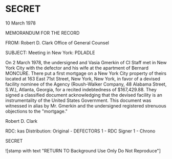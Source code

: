 # SECRET

10 March 1978

MEMORANDUM FOR THE RECORD

FROM: Robert D. Clark
Office of General Counsel

SUBJECT: Meeting in New York: PDLADLE

On 2 March 1978, the undersigned and Vasia Gmerkin of CI Staff met in New York City with the defector and his wife at the apartment of Bernard MONCURE. There put a first mortgage on a New York City property of theirs located at 163 East 71st Street, New York, New York, in favor of a devised facility nominee of the Agency (Roush-Walker Company, 48 Alabama Street, S.W.), Atlanta, Georgia, for a recited indebtedness of $167,429.88. They signed a classified document acknowledging that the devised facility is an instrumentality of the United States Government. This document was witnessed in alias by Mr. Gmerkin and the undersigned registered strenuous objections to the "mortgage."

Robert D. Clark

RDC: kas
Distribution:
Original - DEFECTORS
1 - RDC Signer
1 - Chrono

SECRET

![stamp with text "RETURN TO Background Use Only Do Not Reproduce"]
